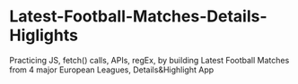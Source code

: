 # Latest-Football-Matches-Details-Higlights
Practicing JS, fetch() calls, APIs, regEx, by building Latest Football Matches from 4 major European Leagues, Details&amp;Highlight App 

